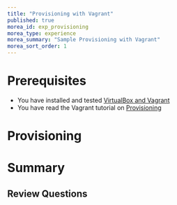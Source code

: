 ```yaml
---
title: "Provisioning with Vagrant"
published: true
morea_id: exp_provisioning
morea_type: experience
morea_summary: "Sample Provisioning with Vagrant"
morea_sort_order: 1
---
```


# Prerequisites
- You have installed and tested [VirtualBox and Vagrant]({{site.baseurl}}/modules/getStarted)
- You have read the Vagrant tutorial on [Provisioning](http://docs.vagrantup.com/v2/provisioning/index.html)

# Provisioning


# Summary

## Review Questions
<!-- TODO Should these questions be part of assessments instead? -->


